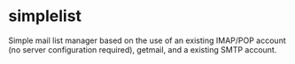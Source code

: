 # simplelist

Simple mail list manager based on the use of an existing IMAP/POP account (no server configuration required), getmail, and a existing SMTP account.
